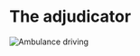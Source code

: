 # The adjudicator

<div class="container">
<div class="row">
    <div class="col-xs-6 col-sm-6"><img src="{{ '/assets/images/ambulence-lights.png' | url }}" alt="Ambulance driving" class="icon"></div>

</div>
</div>
